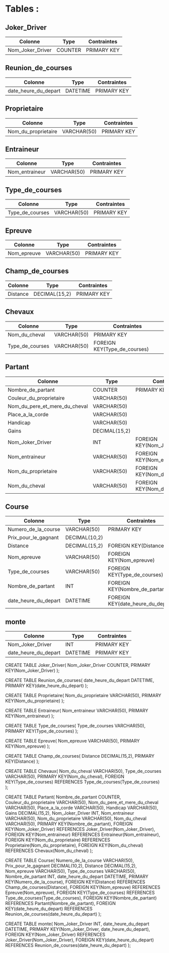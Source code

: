 # Tables :

## Joker_Driver
| Colonne           | Type     | Contraintes                 |
|-------------------|----------|-----------------------------|
| Nom_Joker_Driver | COUNTER  | PRIMARY KEY                 |

## Reunion_de_courses
| Colonne               | Type     | Contraintes                 |
|-----------------------|----------|-----------------------------|
| date_heure_du_depart | DATETIME | PRIMARY KEY                 |

## Proprietaire
| Colonne            | Type        | Contraintes                 |
|--------------------|-------------|-----------------------------|
| Nom_du_proprietaire | VARCHAR(50) | PRIMARY KEY                 |

## Entraineur
| Colonne       | Type        | Contraintes                 |
|---------------|-------------|-----------------------------|
| Nom_entraineur | VARCHAR(50) | PRIMARY KEY                 |

## Type_de_courses
| Colonne          | Type        | Contraintes                 |
|------------------|-------------|-----------------------------|
| Type_de_courses  | VARCHAR(50) | PRIMARY KEY                 |

## Epreuve
| Colonne     | Type        | Contraintes                 |
|-------------|-------------|-----------------------------|
| Nom_epreuve | VARCHAR(50) | PRIMARY KEY                 |

## Champ_de_courses
| Colonne  | Type         | Contraintes                 |
|----------|--------------|-----------------------------|
| Distance | DECIMAL(15,2) | PRIMARY KEY                 |

## Chevaux
| Colonne        | Type         | Contraintes                      |
|----------------|--------------|----------------------------------|
| Nom_du_cheval  | VARCHAR(50)  | PRIMARY KEY                      |
| Type_de_courses| VARCHAR(50)  | FOREIGN KEY(Type_de_courses)     |

## Partant
| Colonne                   | Type         | Contraintes                                  |
|---------------------------|--------------|----------------------------------------------|
| Nombre_de_partant         | COUNTER      | PRIMARY KEY                                  |
| Couleur_du_proprietaire   | VARCHAR(50)  |                                              |
| Nom_du_pere_et_mere_du_cheval | VARCHAR(50)  |                                          |
| Place_a_la_corde          | VARCHAR(50)  |                                              |
| Handicap                  | VARCHAR(50)  |                                              |
| Gains                     | DECIMAL(15,2)|                                              |
| Nom_Joker_Driver          | INT          | FOREIGN KEY(Nom_Joker_Driver)                |
| Nom_entraineur            | VARCHAR(50)  | FOREIGN KEY(Nom_entraineur)                  |
| Nom_du_proprietaire       | VARCHAR(50)  | FOREIGN KEY(Nom_du_proprietaire)             |
| Nom_du_cheval             | VARCHAR(50)  | FOREIGN KEY(Nom_du_cheval)                   |

## Course
| Colonne               | Type         | Contraintes                                  |
|-----------------------|--------------|----------------------------------------------|
| Numero_de_la_course   | VARCHAR(50)  | PRIMARY KEY                                  |
| Prix_pour_le_gagnant  | DECIMAL(10,2)|                                              |
| Distance              | DECIMAL(15,2)| FOREIGN KEY(Distance)                        |
| Nom_epreuve           | VARCHAR(50)  | FOREIGN KEY(Nom_epreuve)                     |
| Type_de_courses       | VARCHAR(50)  | FOREIGN KEY(Type_de_courses)                 |
| Nombre_de_partant     | INT          | FOREIGN KEY(Nombre_de_partant)               |
| date_heure_du_depart  | DATETIME     | FOREIGN KEY(date_heure_du_depart)            |

## monte
| Colonne               | Type         | Contraintes                                  |
|-----------------------|--------------|----------------------------------------------|
| Nom_Joker_Driver      | INT          | PRIMARY KEY                                  |
| date_heure_du_depart  | DATETIME     | PRIMARY KEY                                  |


CREATE TABLE Joker_Driver(
   Nom_Joker_Driver COUNTER,
   PRIMARY KEY(Nom_Joker_Driver)
);

CREATE TABLE Reunion_de_courses(
   date_heure_du_depart DATETIME,
   PRIMARY KEY(date_heure_du_depart)
);

CREATE TABLE Proprietaire(
   Nom_du_proprietaire VARCHAR(50),
   PRIMARY KEY(Nom_du_proprietaire)
);

CREATE TABLE Entraineur(
   Nom_entraineur VARCHAR(50),
   PRIMARY KEY(Nom_entraineur)
);

CREATE TABLE Type_de_courses(
   Type_de_courses VARCHAR(50),
   PRIMARY KEY(Type_de_courses)
);

CREATE TABLE Epreuve(
   Nom_epreuve VARCHAR(50),
   PRIMARY KEY(Nom_epreuve)
);

CREATE TABLE Champ_de_courses(
   Distance DECIMAL(15,2),
   PRIMARY KEY(Distance)
);

CREATE TABLE Chevaux(
   Nom_du_cheval VARCHAR(50),
   Type_de_courses VARCHAR(50),
   PRIMARY KEY(Nom_du_cheval),
   FOREIGN KEY(Type_de_courses) REFERENCES Type_de_courses(Type_de_courses)
);

CREATE TABLE Partant(
   Nombre_de_partant COUNTER,
   Couleur_du_proprietaire VARCHAR(50),
   Nom_du_pere_et_mere_du_cheval VARCHAR(50),
   Place_a_la_corde VARCHAR(50),
   Handicap VARCHAR(50),
   Gains DECIMAL(15,2),
   Nom_Joker_Driver INT,
   Nom_entraineur VARCHAR(50),
   Nom_du_proprietaire VARCHAR(50),
   Nom_du_cheval VARCHAR(50),
   PRIMARY KEY(Nombre_de_partant),
   FOREIGN KEY(Nom_Joker_Driver) REFERENCES Joker_Driver(Nom_Joker_Driver),
   FOREIGN KEY(Nom_entraineur) REFERENCES Entraineur(Nom_entraineur),
   FOREIGN KEY(Nom_du_proprietaire) REFERENCES Proprietaire(Nom_du_proprietaire),
   FOREIGN KEY(Nom_du_cheval) REFERENCES Chevaux(Nom_du_cheval)
);

CREATE TABLE Course(
   Numero_de_la_course VARCHAR(50),
   Prix_pour_le_gagnant DECIMAL(10,2),
   Distance DECIMAL(15,2),
   Nom_epreuve VARCHAR(50),
   Type_de_courses VARCHAR(50),
   Nombre_de_partant INT,
   date_heure_du_depart DATETIME,
   PRIMARY KEY(Numero_de_la_course),
   FOREIGN KEY(Distance) REFERENCES Champ_de_courses(Distance),
   FOREIGN KEY(Nom_epreuve) REFERENCES Epreuve(Nom_epreuve),
   FOREIGN KEY(Type_de_courses) REFERENCES Type_de_courses(Type_de_courses),
   FOREIGN KEY(Nombre_de_partant) REFERENCES Partant(Nombre_de_partant),
   FOREIGN KEY(date_heure_du_depart) REFERENCES Reunion_de_courses(date_heure_du_depart)
);

CREATE TABLE monte(
   Nom_Joker_Driver INT,
   date_heure_du_depart DATETIME,
   PRIMARY KEY(Nom_Joker_Driver, date_heure_du_depart),
   FOREIGN KEY(Nom_Joker_Driver) REFERENCES Joker_Driver(Nom_Joker_Driver),
   FOREIGN KEY(date_heure_du_depart) REFERENCES Reunion_de_courses(date_heure_du_depart)
);
